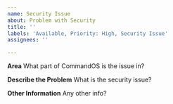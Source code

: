 ```yaml
---
name: Security Issue
about: Problem with Security
title: ''
labels: 'Available, Priority: High, Security Issue'
assignees: ''

---
```


**Area**
What part of CommandOS is the issue in? 

**Describe the Problem**
What is the security issue?


**Other Information**
Any other info?
